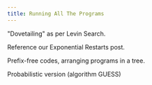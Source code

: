 ```yaml
---
title: Running All The Programs
---
```


"Dovetailing" as per Levin Search.

Reference our Exponential Restarts post.

Prefix-free codes, arranging programs in a tree.

Probabilistic version (algorithm GUESS)
